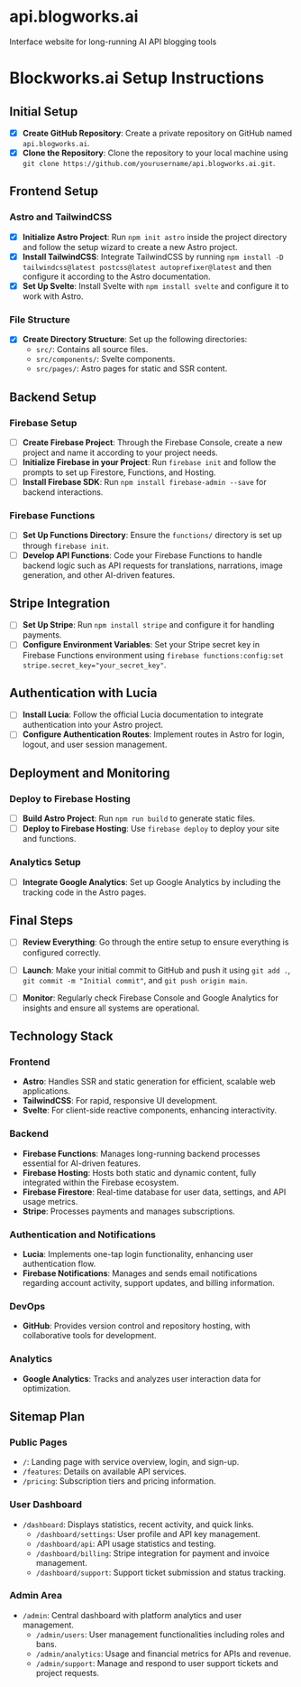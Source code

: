 # api.blogworks.ai
Interface website for long-running AI API blogging tools


# Blockworks.ai Setup Instructions

## Initial Setup
- [x] **Create GitHub Repository**: Create a private repository on GitHub named `api.blogworks.ai`.
- [x] **Clone the Repository**: Clone the repository to your local machine using `git clone https://github.com/yourusername/api.blogworks.ai.git`.

## Frontend Setup
### Astro and TailwindCSS
- [x] **Initialize Astro Project**: Run `npm init astro` inside the project directory and follow the setup wizard to create a new Astro project.
- [x] **Install TailwindCSS**: Integrate TailwindCSS by running `npm install -D tailwindcss@latest postcss@latest autoprefixer@latest` and then configure it according to the Astro documentation.
- [x] **Set Up Svelte**: Install Svelte with `npm install svelte` and configure it to work with Astro.

### File Structure
- [x] **Create Directory Structure**: Set up the following directories:
  - `src/`: Contains all source files.
  - `src/components/`: Svelte components.
  - `src/pages/`: Astro pages for static and SSR content.

## Backend Setup
### Firebase Setup
- [ ] **Create Firebase Project**: Through the Firebase Console, create a new project and name it according to your project needs.
- [ ] **Initialize Firebase in your Project**: Run `firebase init` and follow the prompts to set up Firestore, Functions, and Hosting.
- [ ] **Install Firebase SDK**: Run `npm install firebase-admin --save` for backend interactions.

### Firebase Functions
- [ ] **Set Up Functions Directory**: Ensure the `functions/` directory is set up through `firebase init`.
- [ ] **Develop API Functions**: Code your Firebase Functions to handle backend logic such as API requests for translations, narrations, image generation, and other AI-driven features.

## Stripe Integration
- [ ] **Set Up Stripe**: Run `npm install stripe` and configure it for handling payments.
- [ ] **Configure Environment Variables**: Set your Stripe secret key in Firebase Functions environment using `firebase functions:config:set stripe.secret_key="your_secret_key"`.

## Authentication with Lucia
- [ ] **Install Lucia**: Follow the official Lucia documentation to integrate authentication into your Astro project.
- [ ] **Configure Authentication Routes**: Implement routes in Astro for login, logout, and user session management.

## Deployment and Monitoring
### Deploy to Firebase Hosting
- [ ] **Build Astro Project**: Run `npm run build` to generate static files.
- [ ] **Deploy to Firebase Hosting**: Use `firebase deploy` to deploy your site and functions.

### Analytics Setup
- [ ] **Integrate Google Analytics**: Set up Google Analytics by including the tracking code in the Astro pages.

## Final Steps
- [ ] **Review Everything**: Go through the entire setup to ensure everything is configured correctly.
- [ ] **Launch**: Make your initial commit to GitHub and push it using `git add .`, `git commit -m "Initial commit"`, and `git push origin main`.
- [ ] **Monitor**: Regularly check Firebase Console and Google Analytics for insights and ensure all systems are operational.








## Technology Stack

### Frontend
- **Astro**: Handles SSR and static generation for efficient, scalable web applications.
- **TailwindCSS**: For rapid, responsive UI development.
- **Svelte**: For client-side reactive components, enhancing interactivity.

### Backend
- **Firebase Functions**: Manages long-running backend processes essential for AI-driven features.
- **Firebase Hosting**: Hosts both static and dynamic content, fully integrated within the Firebase ecosystem.
- **Firebase Firestore**: Real-time database for user data, settings, and API usage metrics.
- **Stripe**: Processes payments and manages subscriptions.

### Authentication and Notifications
- **Lucia**: Implements one-tap login functionality, enhancing user authentication flow.
- **Firebase Notifications**: Manages and sends email notifications regarding account activity, support updates, and billing information.

### DevOps
- **GitHub**: Provides version control and repository hosting, with collaborative tools for development.

### Analytics
- **Google Analytics**: Tracks and analyzes user interaction data for optimization.

## Sitemap Plan

### Public Pages
- `/`: Landing page with service overview, login, and sign-up.
- `/features`: Details on available API services.
- `/pricing`: Subscription tiers and pricing information.

### User Dashboard
- `/dashboard`: Displays statistics, recent activity, and quick links.
    - `/dashboard/settings`: User profile and API key management.
    - `/dashboard/api`: API usage statistics and testing.
    - `/dashboard/billing`: Stripe integration for payment and invoice management.
    - `/dashboard/support`: Support ticket submission and status tracking.

### Admin Area
- `/admin`: Central dashboard with platform analytics and user management.
    - `/admin/users`: User management functionalities including roles and bans.
    - `/admin/analytics`: Usage and financial metrics for APIs and revenue.
    - `/admin/support`: Manage and respond to user support tickets and project requests.
